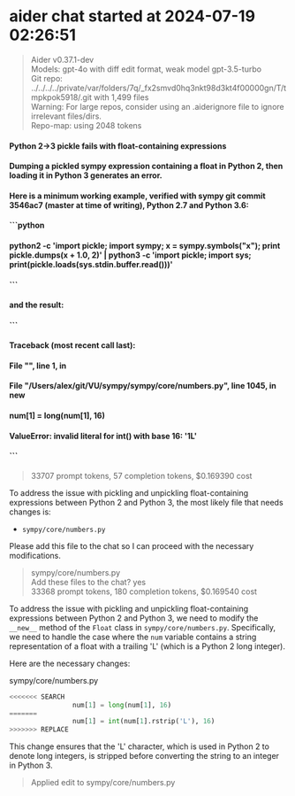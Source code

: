 
# aider chat started at 2024-07-19 02:26:51

> Aider v0.37.1-dev  
> Models: gpt-4o with diff edit format, weak model gpt-3.5-turbo  
> Git repo: ../../../../private/var/folders/7q/_fx2smvd0hq3nkt98d3kt4f00000gn/T/tmpkpok5918/.git with 1,499 files  
> Warning: For large repos, consider using an .aiderignore file to ignore irrelevant files/dirs.  
> Repo-map: using 2048 tokens  

#### Python 2->3 pickle fails with float-containing expressions  
#### Dumping a pickled sympy expression containing a float in Python 2, then loading it in Python 3 generates an error.  
####   
#### Here is a minimum working example, verified with sympy git commit 3546ac7 (master at time of writing), Python 2.7 and Python 3.6:  
####   
#### ```python  
#### python2 -c 'import pickle; import sympy; x = sympy.symbols("x"); print pickle.dumps(x + 1.0, 2)' | python3 -c 'import pickle; import sys; print(pickle.loads(sys.stdin.buffer.read()))'  
#### ```  
####   
#### and the result:  
####   
#### ```  
#### Traceback (most recent call last):  
####   File "<string>", line 1, in <module>  
####   File "/Users/alex/git/VU/sympy/sympy/core/numbers.py", line 1045, in __new__  
####     num[1] = long(num[1], 16)  
#### ValueError: invalid literal for int() with base 16: '1L'  
#### ```  
> 33707 prompt tokens, 57 completion tokens, $0.169390 cost  

To address the issue with pickling and unpickling float-containing expressions between Python 2 and Python 3, the most likely file that needs changes is:

- `sympy/core/numbers.py`

Please add this file to the chat so I can proceed with the necessary modifications.

> sympy/core/numbers.py  
> Add these files to the chat? yes  
> 33368 prompt tokens, 180 completion tokens, $0.169540 cost  

To address the issue with pickling and unpickling float-containing expressions between Python 2 and Python 3, we need to modify the `__new__` method of the `Float` class in `sympy/core/numbers.py`. Specifically, we need to handle the case where the `num` variable contains a string representation of a float with a trailing 'L' (which is a Python 2 long integer).

Here are the necessary changes:

sympy/core/numbers.py
```python
<<<<<<< SEARCH
                num[1] = long(num[1], 16)
=======
                num[1] = int(num[1].rstrip('L'), 16)
>>>>>>> REPLACE
```

This change ensures that the 'L' character, which is used in Python 2 to denote long integers, is stripped before converting the string to an integer in Python 3.

> Applied edit to sympy/core/numbers.py  
